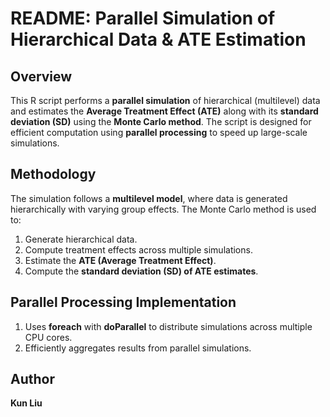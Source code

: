 # README: Parallel Simulation of Hierarchical Data & ATE Estimation

## Overview
This R script performs a **parallel simulation** of hierarchical (multilevel) data and estimates the **Average Treatment Effect (ATE)** along with its **standard deviation (SD)** using the **Monte Carlo method**. The script is designed for efficient computation using **parallel processing** to speed up large-scale simulations.

## Methodology
The simulation follows a **multilevel model**, where data is generated hierarchically with varying group effects. The Monte Carlo method is used to:

1. Generate hierarchical data.
2. Compute treatment effects across multiple simulations.
3. Estimate the **ATE (Average Treatment Effect)**.
4. Compute the **standard deviation (SD) of ATE estimates**.

## Parallel Processing Implementation
1. Uses **foreach** with **doParallel** to distribute simulations across multiple CPU cores.
2. Efficiently aggregates results from parallel simulations.

## Author
**Kun Liu**

